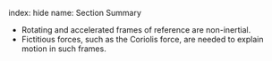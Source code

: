 index: hide
name: Section Summary

  * Rotating and accelerated frames of reference are non-inertial. 
  * Fictitious forces, such as the Coriolis force, are needed to explain motion in such frames.
